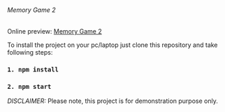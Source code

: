 ###### Memory Game 2

Online preview: [Memory Game 2](https://volodymyrvoronov.github.io/memory-game-v-2.0/ "Memory Game 2")

To install the project on your pc/laptop just clone this repository and take following steps:

### `1. npm install`

### `2. npm start`

_DISCLAIMER:_
Please note, this project is for demonstration purpose only.

